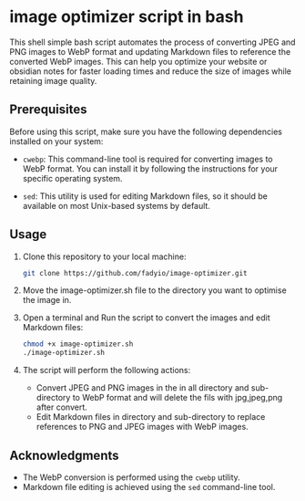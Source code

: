 # image optimizer script in bash

This shell simple bash script automates the process of converting JPEG and PNG images to WebP format and updating Markdown files to reference the converted WebP images. This can help you optimize your website or obsidian notes for faster loading times and reduce the size of images while retaining image quality.

## Prerequisites

Before using this script, make sure you have the following dependencies installed on your system:

- `cwebp`: This command-line tool is required for converting images to WebP format. You can install it by following the instructions for your specific operating system.

- `sed`: This utility is used for editing Markdown files, so it should be available on most Unix-based systems by default.
## Usage

1. Clone this repository to your local machine:
   ```bash
   git clone https://github.com/fadyio/image-optimizer.git 
   ```
2. Move the image-optimizer.sh file to the directory you want to optimise the image in.

3. Open a terminal and Run the script to convert the images and edit Markdown files:
   ```bash
   chmod +x image-optimizer.sh
   ./image-optimizer.sh
   ```
4. The script will perform the following actions:
   - Convert JPEG and PNG images in the in all directory and sub-directory to WebP format and will delete the fils with jpg,jpeg,png after convert. 
   - Edit Markdown files in directory  and sub-directory to replace references to PNG and JPEG images with WebP images.


## Acknowledgments

- The WebP conversion is performed using the `cwebp` utility.
- Markdown file editing is achieved using the `sed` command-line tool.